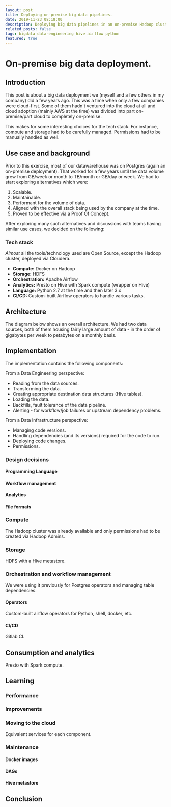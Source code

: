 ```yaml
---
layout: post
title: Deploying on-premise big data pipelines.
date: 2019-11-23 08:18:00
description: Deploying big data pipelines in an on-premise Hadoop cluster.
related_posts: false
tags: bigdata data-engineering hive airflow python
featured: true
---
```


# On-premise big data deployment. #

## Introduction ##
This post is about a big data deployment we (myself and a few others in my company) did a few years ago. This was a time when only a few companies were cloud-first. Some of them hadn't ventured into the cloud at all and cloud adoption (mainly AWS at the time) was divided into part on-premise/part cloud to completely on-premise. 

This makes for some interesting choices for the tech stack. For instance, compute and storage had to be carefully managed. Permissions had to be manually handled as well.

## Use case and background ##
Prior to this exercise, most of our datawarehouse was on Postgres (again an on-premise deployment). That worked for a few years until the data volume grew from GB/week or month to TB/month or GB/day or week. We had to start exploring alternatives which were:
1. Scalable.
2. Maintainable.
3. Performant for the volume of data.
4. Aligned with the overall stack being used by the company at the time.
5. Proven to be effective via a Proof Of Concept.

After exploring many such alternatives and discussions with teams having similar use cases, we decided on the following:

### Tech stack ###
_Almost_ all the tools/technology used are Open Source, except the Hadoop cluster, deployed via Cloudera.
- **Compute:** Docker on Hadoop
- **Storage:** HDFS 
- **Orchestration:** Apache Airflow 
- **Analytics:** Presto on Hive with Spark compute (wrapper on Hive)
- **Language:** Python 2.7 at the time and then later 3.x
- **CI/CD:** Custom-built Airflow operators to handle various tasks.

## Architecture ##
The diagram below shows an overall architecture. We had two data sources, both of them housing fairly large amount of data - in the order of gigabytes per week to petabytes on a monthly basis.

## Implementation ## 
The implementation contains the following components:

From a Data Engineering perspective:
- Reading from the data sources.
- Transforming the data.
- Creating appropriate destination data structures (Hive tables).
- Loading the data.
- Backfills, fault tolerance of the data pipeline.
- Alerting - for workflow/job failures or upstream dependency problems.

From a Data Infrastructure perspective:
- Managing code versions.
- Handling dependencies (and its versions) required for the code to run.
- Deploying code changes.
- Permissions.

### Design decisions ###
#### Programming Language ####

#### Workflow management ####

#### Analytics ####

#### File formats ####


### Compute ###
The Hadoop cluster was already available and only permissions had to be created via Hadoop Admins.

### Storage ###
HDFS with a Hive metastore.

### Orchestration and workflow management ###
We were using it previously for Postgres operators and managing table dependencies.
#### Operators ####
Custom-built airflow operators for Python, shell, docker, etc.

#### CI/CD ####
Gitlab CI.

## Consumption and analytics ##
Presto with Spark compute.

## Learning ##
### Performance ###

### Improvements ###

### Moving to the cloud ###
Equivalent services for each component.


### Maintenance ###
#### Docker images ####
#### DAGs #### 
#### Hive metastore ####

## Conclusion ## 


